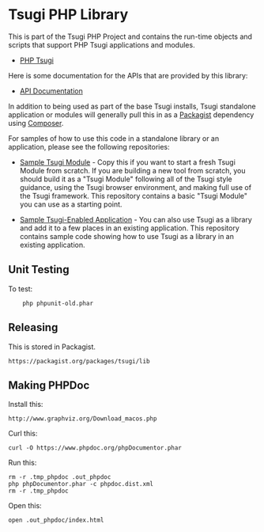 
Tsugi PHP Library
=================

This is part of the Tsugi PHP Project and contains the run-time objects and scripts that support PHP 
Tsugi applications and modules.  

* [PHP Tsugi](https://github.com/csev/tsugi)

Here is some documentation for the APIs that are provided by this library:

* [API Documentation](http://do1.dr-chuck.com/tsugi/phpdoc/)


In addition to being used as part of the base Tsugi installs, Tsugi standalone
application or modules will generally pull this in as a 
[Packagist](https://packagist.org/packages/tsugi/lib) dependency
using [Composer](http://getcomposer.org/).  

For samples of how to use this code in a standalone library or an application, 
please see the following repositories:

* [Sample Tsugi Module](https://github.com/csev/tsugi-php-module) - Copy
this if you want to start a fresh Tsugi Module from scratch.  If you are building
a new tool from scratch, you should build it as a "Tsugi Module" following all
of the Tsugi style guidance, using the Tsugi browser environment, and making
full use of the Tsugi framework. This repository contains a basic
"Tsugi Module" you can use as a starting point.

* [Sample Tsugi-Enabled Application](https://github.com/csev/tsugi-php-standalone) - You
can also use Tsugi as a library and  add it to a few places in an existing application.
This repository contains sample code showing how to use Tsugi as a library in an existing
application.

Unit Testing
------------

To test:

        php phpunit-old.phar 

Releasing
---------

This is stored in Packagist.

    https://packagist.org/packages/tsugi/lib

Making PHPDoc
-------------

Install this:

    http://www.graphviz.org/Download_macos.php

Curl this:

    curl -O https://www.phpdoc.org/phpDocumentor.phar

Run this:

    rm -r .tmp_phpdoc .out_phpdoc
    php phpDocumentor.phar -c phpdoc.dist.xml
    rm -r .tmp_phpdoc

Open this:

    open .out_phpdoc/index.html


